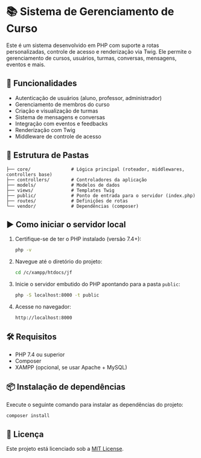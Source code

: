 # 📚 Sistema de Gerenciamento de Curso

Este é um sistema desenvolvido em PHP com suporte a rotas personalizadas, controle de acesso e renderização via Twig. Ele permite o gerenciamento de cursos, usuários, turmas, conversas, mensagens, eventos e mais.

## 🚀 Funcionalidades

- Autenticação de usuários (aluno, professor, administrador)
- Gerenciamento de membros do curso
- Criação e visualização de turmas
- Sistema de mensagens e conversas
- Integração com eventos e feedbacks
- Renderização com Twig
- Middleware de controle de acesso

## 📁 Estrutura de Pastas

```
├── core/               # Lógica principal (roteador, middlewares, controllers base)
├── controllers/        # Controladores da aplicação
├── models/             # Modelos de dados
├── views/              # Templates Twig
├── public/             # Ponto de entrada para o servidor (index.php)
├── routes/             # Definições de rotas
└── vendor/             # Dependências (composer)
```

## ▶️ Como iniciar o servidor local

1. Certifique-se de ter o PHP instalado (versão 7.4+):
   ```bash
   php -v
   ```

2. Navegue até o diretório do projeto:
   ```bash
   cd /c/xampp/htdocs/jf
   ```

3. Inicie o servidor embutido do PHP apontando para a pasta `public`:
   ```bash
   php -S localhost:8000 -t public
   ```

4. Acesse no navegador:
   ```
   http://localhost:8000
   ```

## 🛠 Requisitos

- PHP 7.4 ou superior
- Composer
- XAMPP (opcional, se usar Apache + MySQL)

## 📦 Instalação de dependências

Execute o seguinte comando para instalar as dependências do projeto:

```bash
composer install
```

## 📄 Licença

Este projeto está licenciado sob a [MIT License](LICENSE).
